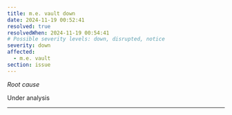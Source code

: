 ```yaml
---
title: m.e. vault down
date: 2024-11-19 00:52:41
resolved: true
resolvedWhen: 2024-11-19 00:54:41
# Possible severity levels: down, disrupted, notice
severity: down
affected:
  - m.e. vault
section: issue
---
```


*Root cause*

Under analysis

---


